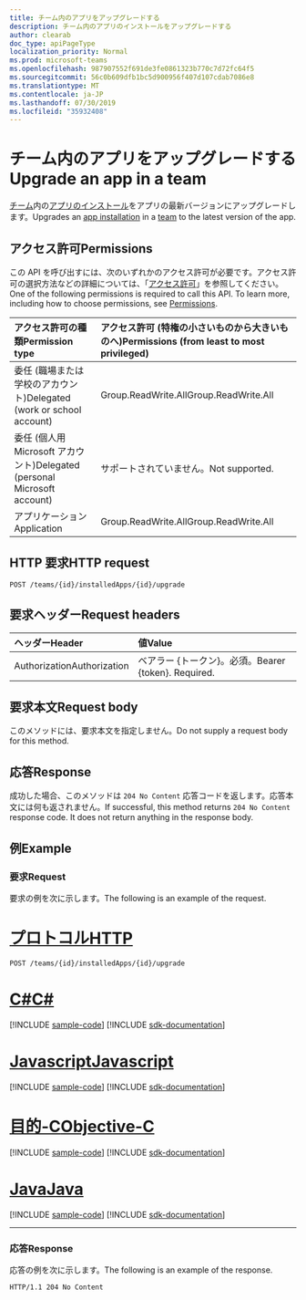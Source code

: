 ```yaml
---
title: チーム内のアプリをアップグレードする
description: チーム内のアプリのインストールをアップグレードする
author: clearab
doc_type: apiPageType
localization_priority: Normal
ms.prod: microsoft-teams
ms.openlocfilehash: 987907552f691de3fe0861323b770c7d72fc64f5
ms.sourcegitcommit: 56c0b609dfb1bc5d900956f407d107cdab7086e8
ms.translationtype: MT
ms.contentlocale: ja-JP
ms.lasthandoff: 07/30/2019
ms.locfileid: "35932408"
---
```

# <a name="upgrade-an-app-in-a-team"></a><span data-ttu-id="d3123-103">チーム内のアプリをアップグレードする</span><span class="sxs-lookup"><span data-stu-id="d3123-103">Upgrade an app in a team</span></span>

<span data-ttu-id="d3123-104">[チーム](../resources/team.md)内の[アプリのインストール](../resources/teamsappinstallation.md)をアプリの最新バージョンにアップグレードします。</span><span class="sxs-lookup"><span data-stu-id="d3123-104">Upgrades an [app installation](../resources/teamsappinstallation.md) in a [team](../resources/team.md) to the latest version of the app.</span></span>

## <a name="permissions"></a><span data-ttu-id="d3123-105">アクセス許可</span><span class="sxs-lookup"><span data-stu-id="d3123-105">Permissions</span></span>

<span data-ttu-id="d3123-p101">この API を呼び出すには、次のいずれかのアクセス許可が必要です。アクセス許可の選択方法などの詳細については、「[アクセス許可](/graph/permissions-reference)」を参照してください。</span><span class="sxs-lookup"><span data-stu-id="d3123-p101">One of the following permissions is required to call this API. To learn more, including how to choose permissions, see [Permissions](/graph/permissions-reference).</span></span>

|<span data-ttu-id="d3123-108">アクセス許可の種類</span><span class="sxs-lookup"><span data-stu-id="d3123-108">Permission type</span></span>      | <span data-ttu-id="d3123-109">アクセス許可 (特権の小さいものから大きいものへ)</span><span class="sxs-lookup"><span data-stu-id="d3123-109">Permissions (from least to most privileged)</span></span>              |
|:--------------------|:---------------------------------------------------------|
|<span data-ttu-id="d3123-110">委任 (職場または学校のアカウント)</span><span class="sxs-lookup"><span data-stu-id="d3123-110">Delegated (work or school account)</span></span> | <span data-ttu-id="d3123-111">Group.ReadWrite.All</span><span class="sxs-lookup"><span data-stu-id="d3123-111">Group.ReadWrite.All</span></span>    |
|<span data-ttu-id="d3123-112">委任 (個人用 Microsoft アカウント)</span><span class="sxs-lookup"><span data-stu-id="d3123-112">Delegated (personal Microsoft account)</span></span> | <span data-ttu-id="d3123-113">サポートされていません。</span><span class="sxs-lookup"><span data-stu-id="d3123-113">Not supported.</span></span>    |
|<span data-ttu-id="d3123-114">アプリケーション</span><span class="sxs-lookup"><span data-stu-id="d3123-114">Application</span></span> | <span data-ttu-id="d3123-115">Group.ReadWrite.All</span><span class="sxs-lookup"><span data-stu-id="d3123-115">Group.ReadWrite.All</span></span>    |

## <a name="http-request"></a><span data-ttu-id="d3123-116">HTTP 要求</span><span class="sxs-lookup"><span data-stu-id="d3123-116">HTTP request</span></span>
<!-- { "blockType": "ignored" } -->
```http
POST /teams/{id}/installedApps/{id}/upgrade
```

## <a name="request-headers"></a><span data-ttu-id="d3123-117">要求ヘッダー</span><span class="sxs-lookup"><span data-stu-id="d3123-117">Request headers</span></span>

| <span data-ttu-id="d3123-118">ヘッダー</span><span class="sxs-lookup"><span data-stu-id="d3123-118">Header</span></span>       | <span data-ttu-id="d3123-119">値</span><span class="sxs-lookup"><span data-stu-id="d3123-119">Value</span></span> |
|:---------------|:--------|
| <span data-ttu-id="d3123-120">Authorization</span><span class="sxs-lookup"><span data-stu-id="d3123-120">Authorization</span></span>  | <span data-ttu-id="d3123-p102">ベアラー {トークン}。必須。</span><span class="sxs-lookup"><span data-stu-id="d3123-p102">Bearer {token}. Required.</span></span>  |

## <a name="request-body"></a><span data-ttu-id="d3123-123">要求本文</span><span class="sxs-lookup"><span data-stu-id="d3123-123">Request body</span></span>

<span data-ttu-id="d3123-124">このメソッドには、要求本文を指定しません。</span><span class="sxs-lookup"><span data-stu-id="d3123-124">Do not supply a request body for this method.</span></span>

## <a name="response"></a><span data-ttu-id="d3123-125">応答</span><span class="sxs-lookup"><span data-stu-id="d3123-125">Response</span></span>

<span data-ttu-id="d3123-p103">成功した場合、このメソッドは `204 No Content` 応答コードを返します。応答本文には何も返されません。</span><span class="sxs-lookup"><span data-stu-id="d3123-p103">If successful, this method returns `204 No Content` response code. It does not return anything in the response body.</span></span>

## <a name="example"></a><span data-ttu-id="d3123-128">例</span><span class="sxs-lookup"><span data-stu-id="d3123-128">Example</span></span>

### <a name="request"></a><span data-ttu-id="d3123-129">要求</span><span class="sxs-lookup"><span data-stu-id="d3123-129">Request</span></span>

<span data-ttu-id="d3123-130">要求の例を次に示します。</span><span class="sxs-lookup"><span data-stu-id="d3123-130">The following is an example of the request.</span></span>

# <a name="httptabhttp"></a>[<span data-ttu-id="d3123-131">プロトコル</span><span class="sxs-lookup"><span data-stu-id="d3123-131">HTTP</span></span>](#tab/http)
<!-- {
  "blockType": "request",
  "name": "upgrade_teamsapp"
}-->

```http
POST /teams/{id}/installedApps/{id}/upgrade
```
# <a name="ctabcsharp"></a>[<span data-ttu-id="d3123-132">C#</span><span class="sxs-lookup"><span data-stu-id="d3123-132">C#</span></span>](#tab/csharp)
[!INCLUDE [sample-code](../includes/snippets/csharp/upgrade-teamsapp-csharp-snippets.md)]
[!INCLUDE [sdk-documentation](../includes/snippets/snippets-sdk-documentation-link.md)]

# <a name="javascripttabjavascript"></a>[<span data-ttu-id="d3123-133">Javascript</span><span class="sxs-lookup"><span data-stu-id="d3123-133">Javascript</span></span>](#tab/javascript)
[!INCLUDE [sample-code](../includes/snippets/javascript/upgrade-teamsapp-javascript-snippets.md)]
[!INCLUDE [sdk-documentation](../includes/snippets/snippets-sdk-documentation-link.md)]

# <a name="objective-ctabobjc"></a>[<span data-ttu-id="d3123-134">目的-C</span><span class="sxs-lookup"><span data-stu-id="d3123-134">Objective-C</span></span>](#tab/objc)
[!INCLUDE [sample-code](../includes/snippets/objc/upgrade-teamsapp-objc-snippets.md)]
[!INCLUDE [sdk-documentation](../includes/snippets/snippets-sdk-documentation-link.md)]

# <a name="javatabjava"></a>[<span data-ttu-id="d3123-135">Java</span><span class="sxs-lookup"><span data-stu-id="d3123-135">Java</span></span>](#tab/java)
[!INCLUDE [sample-code](../includes/snippets/java/upgrade-teamsapp-java-snippets.md)]
[!INCLUDE [sdk-documentation](../includes/snippets/snippets-sdk-documentation-link.md)]

---


### <a name="response"></a><span data-ttu-id="d3123-136">応答</span><span class="sxs-lookup"><span data-stu-id="d3123-136">Response</span></span>

<span data-ttu-id="d3123-137">応答の例を次に示します。</span><span class="sxs-lookup"><span data-stu-id="d3123-137">The following is an example of the response.</span></span> 

<!-- {
  "blockType": "response",
  "name": "upgrade_teamsapp",
  "truncated": true
} -->

```http
HTTP/1.1 204 No Content
```

<!-- uuid: 8fcb5dbc-d5aa-4681-8e31-b001d5168d79
2015-10-25 14:57:30 UTC -->
<!-- {
  "type": "#page.annotation",
  "description": "Get team",
  "keywords": "",
  "section": "documentation",
  "tocPath": ""
}-->
